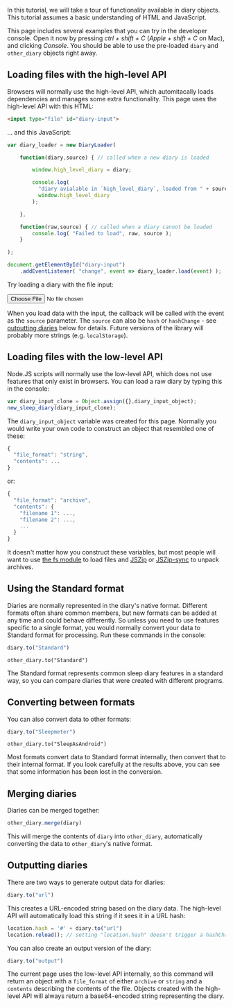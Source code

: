 In this tutorial, we will take a tour of functionality available in diary objects.  This tutorial assumes a basic understanding of HTML and JavaScript.

This page includes several examples that you can try in the developer console.  Open it now by pressing _ctrl + shift + C_ (_Apple + shift + C_ on Mac), and clicking _Console_.  You should be able to use the pre-loaded `diary` and `other_diary` objects right away.

## Loading files with the high-level API

Browsers will normally use the high-level API, which automitacally loads dependencies and manages some extra functionality.  This page uses the high-level API with this HTML:

```html
<input type="file" id="diary-input">
```

... and this JavaScript:

```javascript
var diary_loader = new DiaryLoader(

    function(diary,source) { // called when a new diary is loaded

        window.high_level_diary = diary;

        console.log(
          "diary avialable in `high_level_diary`, loaded from " + source + ":\n",
          window.high_level_diary
        );

    },

    function(raw,source) { // called when a diary cannot be loaded
        console.log( "Failed to load", raw, source );
    }

);

document.getElementById("diary-input")
    .addEventListener( "change", event => diary_loader.load(event) );
```

Try loading a diary with the file input:

<input type="file" id="diary-input">

<script src="../sleep-diary-formats.js"></script>
<script>
var diary_loader = new DiaryLoader(

    function(diary,source) { // called when a new diary is loaded

        window.high_level_diary = diary;

        console.log(
          "diary avialable in `high_level_diary`, loaded from " + source + ":\n",
          window.high_level_diary
        );

    },

    function(raw,source) { // called when a diary cannot be loaded
        console.log( "Failed to load", raw, source );
    }

);

document.getElementById("diary-input")
    .addEventListener( "change", event => diary_loader.load(event) );
</script>

When you load data with the input, the callback will be called with the event as the `source` parameter.  The `source` can also be `hash` or `hashChange` - see [outputting diaries](#outputting) below for details.  Future versions of the library will probably more strings (e.g. `localStorage`).

## Loading files with the low-level API

Node.JS scripts will normally use the low-level API, which does not use features that only exist in browsers.  You can load a raw diary by typing this in the console:

```javascript
var diary_input_clone = Object.assign({},diary_input_object);
new_sleep_diary(diary_input_clone);
```

The `diary_input_object` variable was created for this page.  Normally you would write your own code to construct an object that resembled one of these:

```javascript
{
  "file_format": "string",
  "contents": ...
}
```

or:

```javascript
{
  "file_format": "archive",
  "contents": {
    "filename 1": ...,
    "filename 2": ...,
    ...
  }
}
```

It doesn't matter how you construct these variables, but most people will want to use [the fs module](https://nodejs.org/api/fs.html) to load files and [JSZip](https://stuk.github.io/jszip/) or [JSZip-sync](https://www.npmjs.com/package/jszip-sync) to unpack archives.

## Using the Standard format

Diaries are normally represented in the diary's native format.  Different formats often share common members, but new formats can be added at any time and could behave differently.  So unless you need to use features specific to a single format, you would normally convert your data to Standard format for processing.  Run these commands in the console:

```javascript
diary.to("Standard")
```

```javascript{
other_diary.to("Standard")
```

The Standard format represents common sleep diary features in a standard way, so you can compare diaries that were created with different programs.

## Converting between formats

You can also convert data to other formats:

```javascript
diary.to("Sleepmeter")
```

```javascript{
other_diary.to("SleepAsAndroid")
```

Most formats convert data to Standard format internally, then convert that to their internal format.  If you look carefully at the results above, you can see that some information has been lost in the conversion.

## Merging diaries

Diaries can be merged together:

```javascript
other_diary.merge(diary)
```

This will merge the contents of `diary` into `other_diary`, automatically converting the data to `other_diary`'s native format.

## <a name="outputting"></a>Outputting diaries

There are two ways to generate output data for diaries:

```javascript
diary.to("url")
```

This creates a URL-encoded string based on the diary data.  The high-level API will automatically load this string if it sees it in a URL hash:

```javascript
location.hash = '#' + diary.to("url")
location.reload(); // setting "location.hash" doesn't trigger a hashChange
```

You can also create an output version of the diary:

```javascript
diary.to("output")
```

The current page uses the low-level API internally, so this command will return an object with a `file_format` of either `archive` or `string` and a `contents` describing the contents of the file.  Objects created with the high-level API will always return a base64-encoded string representing the diary.

<script>
var diary_input_object = {
  "file_format": "url",
  "contents": "sleep-diary=%7B%22file_format%22%3A%22SleepAsAndroid%22%2C%22contents%22%3A%7B%22records%22%3A%5B%7B%22Id%22%3A%221606852800000%22%2C%22Tz%22%3A%22Europe%2FLondon%22%2C%22From%22%3A%7B%22string%22%3A%22%5C%2201.%2012.%202020%2020%3A00%5C%22%22%2C%22year%22%3A2020%2C%22month%22%3A12%2C%22day%22%3A1%2C%22hour%22%3A20%2C%22minute%22%3A0%7D%2C%22To%22%3A%7B%22string%22%3A%22%5C%2202.%2012.%202020%207%3A00%5C%22%22%2C%22year%22%3A2020%2C%22month%22%3A12%2C%22day%22%3A2%2C%22hour%22%3A7%2C%22minute%22%3A0%7D%2C%22Sched%22%3A%7B%22string%22%3A%22%5C%2202.%2012.%202020%207%3A00%5C%22%22%2C%22year%22%3A2020%2C%22month%22%3A12%2C%22day%22%3A2%2C%22hour%22%3A7%2C%22minute%22%3A0%7D%2C%22Hours%22%3A11%2C%22Rating%22%3A0%2C%22Comment%22%3A%7B%22string%22%3A%22Manually%20added%22%2C%22tags%22%3A%5B%5D%2C%22notags%22%3A%22Manually%20added%22%7D%2C%22Framerate%22%3A%2210007%22%2C%22Snore%22%3Anull%2C%22Noise%22%3Anull%2C%22Cycles%22%3Anull%2C%22DeepSleep%22%3Anull%2C%22LenAdjust%22%3A0%2C%22Geo%22%3A%22%22%2C%22times%22%3A%5B%7B%22header_string%22%3A%22%5C%227%3A00%5C%22%22%2C%22hours%22%3A7%2C%22minutes%22%3A0%2C%22actigraphy%22%3Anull%2C%22noise%22%3Anull%2C%22B%22%3A0%7D%5D%2C%22events%22%3A%5B%5D%2C%22start%22%3A1606852800000%2C%22end%22%3A1606892400000%2C%22duration%22%3A39600000%2C%22alarm%22%3A1606892400000%7D%2C%7B%22Id%22%3A%221606738485202%22%2C%22Tz%22%3A%22Europe%2FLondon%22%2C%22From%22%3A%7B%22string%22%3A%22%5C%2230.%2011.%202020%2012%3A14%5C%22%22%2C%22year%22%3A2020%2C%22month%22%3A11%2C%22day%22%3A30%2C%22hour%22%3A12%2C%22minute%22%3A14%7D%2C%22To%22%3A%7B%22string%22%3A%22%5C%2230.%2011.%202020%2012%3A15%5C%22%22%2C%22year%22%3A2020%2C%22month%22%3A11%2C%22day%22%3A30%2C%22hour%22%3A12%2C%22minute%22%3A15%7D%2C%22Sched%22%3A%7B%22string%22%3A%22%5C%2210.%2012.%202020%208%3A51%5C%22%22%2C%22year%22%3A2020%2C%22month%22%3A12%2C%22day%22%3A10%2C%22hour%22%3A8%2C%22minute%22%3A51%7D%2C%22Hours%22%3A0.01%2C%22Rating%22%3A0%2C%22Comment%22%3A%7B%22string%22%3A%22%20%23fullmoon%22%2C%22tags%22%3A%5B%7B%22count%22%3A1%2C%22value%22%3A%22fullmoon%22%7D%5D%2C%22notags%22%3A%22%22%7D%2C%22Framerate%22%3A%2210007%22%2C%22Snore%22%3Anull%2C%22Noise%22%3Anull%2C%22Cycles%22%3Anull%2C%22DeepSleep%22%3Anull%2C%22LenAdjust%22%3A0%2C%22Geo%22%3A%22%22%2C%22times%22%3A%5B%7B%22header_string%22%3A%22%5C%2212%3A14%5C%22%22%2C%22hours%22%3A12%2C%22minutes%22%3A14%2C%22actigraphy%22%3Anull%2C%22noise%22%3Anull%2C%22B%22%3A0%7D%2C%7B%22header_string%22%3A%22%5C%2212%3A15%5C%22%22%2C%22hours%22%3A12%2C%22minutes%22%3A15%2C%22actigraphy%22%3Anull%2C%22noise%22%3Anull%2C%22B%22%3A-0.001%7D%2C%7B%22header_string%22%3A%22%5C%2212%3A15%5C%22%22%2C%22hours%22%3A12%2C%22minutes%22%3A15%2C%22actigraphy%22%3Anull%2C%22noise%22%3Anull%2C%22B%22%3A0.17369747%7D%2C%7B%22header_string%22%3A%22%5C%2212%3A15%5C%22%22%2C%22hours%22%3A12%2C%22minutes%22%3A15%2C%22actigraphy%22%3Anull%2C%22noise%22%3Anull%2C%22B%22%3A0.05007553%7D%5D%2C%22events%22%3A%5B%7B%22label%22%3A%22LUX%22%2C%22timestamp%22%3A1606738485642%2C%22value%22%3A9%7D%2C%7B%22label%22%3A%22DEVICE%22%2C%22timestamp%22%3A1606738523228%2C%22value%22%3A3304278180000000000%7D%2C%7B%22label%22%3A%22TRACKING_STOPPED_BY_USER%22%2C%22timestamp%22%3A1606738523229%2C%22value%22%3Anull%7D%5D%2C%22start%22%3A1606738485202%2C%22end%22%3A1606738521202%2C%22duration%22%3A36000%2C%22alarm%22%3A1607590260000%7D%2C%7B%22Id%22%3A%221606738356966%22%2C%22Tz%22%3A%22Europe%2FLondon%22%2C%22From%22%3A%7B%22string%22%3A%22%5C%2230.%2011.%202020%2012%3A12%5C%22%22%2C%22year%22%3A2020%2C%22month%22%3A11%2C%22day%22%3A30%2C%22hour%22%3A12%2C%22minute%22%3A12%7D%2C%22To%22%3A%7B%22string%22%3A%22%5C%2230.%2011.%202020%2012%3A13%5C%22%22%2C%22year%22%3A2020%2C%22month%22%3A11%2C%22day%22%3A30%2C%22hour%22%3A12%2C%22minute%22%3A13%7D%2C%22Sched%22%3A%7B%22string%22%3A%22%5C%2210.%2012.%202020%208%3A51%5C%22%22%2C%22year%22%3A2020%2C%22month%22%3A12%2C%22day%22%3A10%2C%22hour%22%3A8%2C%22minute%22%3A51%7D%2C%22Hours%22%3A0.01%2C%22Rating%22%3A0%2C%22Comment%22%3A%7B%22string%22%3A%22%20%23fullmoon%22%2C%22tags%22%3A%5B%7B%22count%22%3A1%2C%22value%22%3A%22fullmoon%22%7D%5D%2C%22notags%22%3A%22%22%7D%2C%22Framerate%22%3A%2210007%22%2C%22Snore%22%3Anull%2C%22Noise%22%3Anull%2C%22Cycles%22%3Anull%2C%22DeepSleep%22%3Anull%2C%22LenAdjust%22%3A0%2C%22Geo%22%3A%22%22%2C%22times%22%3A%5B%7B%22header_string%22%3A%22%5C%2212%3A12%5C%22%22%2C%22hours%22%3A12%2C%22minutes%22%3A12%2C%22actigraphy%22%3Anull%2C%22noise%22%3Anull%2C%22B%22%3A0%7D%2C%7B%22header_string%22%3A%22%5C%2212%3A12%5C%22%22%2C%22hours%22%3A12%2C%22minutes%22%3A12%2C%22actigraphy%22%3Anull%2C%22noise%22%3Anull%2C%22B%22%3A0.101555824%7D%2C%7B%22header_string%22%3A%22%5C%2212%3A13%5C%22%22%2C%22hours%22%3A12%2C%22minutes%22%3A13%2C%22actigraphy%22%3Anull%2C%22noise%22%3Anull%2C%22B%22%3A0%7D%2C%7B%22header_string%22%3A%22%5C%2212%3A13%5C%22%22%2C%22hours%22%3A12%2C%22minutes%22%3A13%2C%22actigraphy%22%3Anull%2C%22noise%22%3Anull%2C%22B%22%3A0.21582031%7D%5D%2C%22events%22%3A%5B%7B%22label%22%3A%22LUX%22%2C%22timestamp%22%3A1606738357411%2C%22value%22%3A5%7D%2C%7B%22label%22%3A%22DEVICE%22%2C%22timestamp%22%3A1606738388118%2C%22value%22%3A3304278180000000000%7D%2C%7B%22label%22%3A%22TRACKING_STOPPED_BY_USER%22%2C%22timestamp%22%3A1606738388119%2C%22value%22%3Anull%7D%5D%2C%22start%22%3A1606738356966%2C%22end%22%3A1606738392966%2C%22duration%22%3A36000%2C%22alarm%22%3A1607590260000%7D%2C%7B%22Id%22%3A%221606551473643%22%2C%22Tz%22%3A%22Europe%2FLondon%22%2C%22From%22%3A%7B%22string%22%3A%22%5C%2228.%2011.%202020%208%3A17%5C%22%22%2C%22year%22%3A2020%2C%22month%22%3A11%2C%22day%22%3A28%2C%22hour%22%3A8%2C%22minute%22%3A17%7D%2C%22To%22%3A%7B%22string%22%3A%22%5C%2228.%2011.%202020%208%3A18%5C%22%22%2C%22year%22%3A2020%2C%22month%22%3A11%2C%22day%22%3A28%2C%22hour%22%3A8%2C%22minute%22%3A18%7D%2C%22Sched%22%3A%7B%22string%22%3A%22%5C%2210.%2012.%202020%208%3A51%5C%22%22%2C%22year%22%3A2020%2C%22month%22%3A12%2C%22day%22%3A10%2C%22hour%22%3A8%2C%22minute%22%3A51%7D%2C%22Hours%22%3A0.01%2C%22Rating%22%3A0%2C%22Comment%22%3A%7B%22string%22%3A%22%5Cn%22%2C%22tags%22%3A%5B%5D%2C%22notags%22%3A%22%5Cn%22%7D%2C%22Framerate%22%3A%2210007%22%2C%22Snore%22%3Anull%2C%22Noise%22%3Anull%2C%22Cycles%22%3Anull%2C%22DeepSleep%22%3Anull%2C%22LenAdjust%22%3A0%2C%22Geo%22%3A%22%22%2C%22times%22%3A%5B%7B%22header_string%22%3A%22%5C%228%3A18%5C%22%22%2C%22hours%22%3A8%2C%22minutes%22%3A18%2C%22actigraphy%22%3Anull%2C%22noise%22%3Anull%2C%22B%22%3A0%7D%2C%7B%22header_string%22%3A%22%5C%228%3A18%5C%22%22%2C%22hours%22%3A8%2C%22minutes%22%3A18%2C%22actigraphy%22%3Anull%2C%22noise%22%3Anull%2C%22B%22%3A1.1119881%7D%5D%2C%22events%22%3A%5B%7B%22label%22%3A%22LUX%22%2C%22timestamp%22%3A1606551474071%2C%22value%22%3A9%7D%2C%7B%22label%22%3A%22DEVICE%22%2C%22timestamp%22%3A1606551492823%2C%22value%22%3A3304278180000000000%7D%2C%7B%22label%22%3A%22TRACKING_STOPPED_BY_USER%22%2C%22timestamp%22%3A1606551492824%2C%22value%22%3Anull%7D%5D%2C%22start%22%3A1606551473643%2C%22end%22%3A1606551509643%2C%22duration%22%3A36000%2C%22alarm%22%3A1607590260000%7D%2C%7B%22Id%22%3A%221606551161794%22%2C%22Tz%22%3A%22Europe%2FLondon%22%2C%22From%22%3A%7B%22string%22%3A%22%5C%2228.%2011.%202020%208%3A12%5C%22%22%2C%22year%22%3A2020%2C%22month%22%3A11%2C%22day%22%3A28%2C%22hour%22%3A8%2C%22minute%22%3A12%7D%2C%22To%22%3A%7B%22string%22%3A%22%5C%2228.%2011.%202020%208%3A13%5C%22%22%2C%22year%22%3A2020%2C%22month%22%3A11%2C%22day%22%3A28%2C%22hour%22%3A8%2C%22minute%22%3A13%7D%2C%22Sched%22%3A%7B%22string%22%3A%22%5C%2210.%2012.%202020%208%3A51%5C%22%22%2C%22year%22%3A2020%2C%22month%22%3A12%2C%22day%22%3A10%2C%22hour%22%3A8%2C%22minute%22%3A51%7D%2C%22Hours%22%3A0.01%2C%22Rating%22%3A0%2C%22Comment%22%3A%7B%22string%22%3A%22%5C%5Cn%22%2C%22tags%22%3A%5B%5D%2C%22notags%22%3A%22%5C%5Cn%22%7D%2C%22Framerate%22%3A%2210007%22%2C%22Snore%22%3Anull%2C%22Noise%22%3Anull%2C%22Cycles%22%3Anull%2C%22DeepSleep%22%3Anull%2C%22LenAdjust%22%3A0%2C%22Geo%22%3A%22%22%2C%22times%22%3A%5B%7B%22header_string%22%3A%22%5C%228%3A12%5C%22%22%2C%22hours%22%3A8%2C%22minutes%22%3A12%2C%22actigraphy%22%3Anull%2C%22noise%22%3Anull%2C%22B%22%3A0%7D%2C%7B%22header_string%22%3A%22%5C%228%3A12%5C%22%22%2C%22hours%22%3A8%2C%22minutes%22%3A12%2C%22actigraphy%22%3Anull%2C%22noise%22%3Anull%2C%22B%22%3A0.02960968%7D%2C%7B%22header_string%22%3A%22%5C%228%3A13%5C%22%22%2C%22hours%22%3A8%2C%22minutes%22%3A13%2C%22actigraphy%22%3Anull%2C%22noise%22%3Anull%2C%22B%22%3A0.029663086%7D%5D%2C%22events%22%3A%5B%7B%22label%22%3A%22LUX%22%2C%22timestamp%22%3A1606551162280%2C%22value%22%3A7%7D%2C%7B%22label%22%3A%22DEVICE%22%2C%22timestamp%22%3A1606551186157%2C%22value%22%3A3304278180000000000%7D%2C%7B%22label%22%3A%22TRACKING_STOPPED_BY_USER%22%2C%22timestamp%22%3A1606551186158%2C%22value%22%3Anull%7D%5D%2C%22start%22%3A1606551161794%2C%22end%22%3A1606551197794%2C%22duration%22%3A36000%2C%22alarm%22%3A1607590260000%7D%2C%7B%22Id%22%3A%221606551046947%22%2C%22Tz%22%3A%22Europe%2FLondon%22%2C%22From%22%3A%7B%22string%22%3A%22%5C%2228.%2011.%202020%208%3A10%5C%22%22%2C%22year%22%3A2020%2C%22month%22%3A11%2C%22day%22%3A28%2C%22hour%22%3A8%2C%22minute%22%3A10%7D%2C%22To%22%3A%7B%22string%22%3A%22%5C%2228.%2011.%202020%208%3A11%5C%22%22%2C%22year%22%3A2020%2C%22month%22%3A11%2C%22day%22%3A28%2C%22hour%22%3A8%2C%22minute%22%3A11%7D%2C%22Sched%22%3A%7B%22string%22%3A%22%5C%2210.%2012.%202020%208%3A51%5C%22%22%2C%22year%22%3A2020%2C%22month%22%3A12%2C%22day%22%3A10%2C%22hour%22%3A8%2C%22minute%22%3A51%7D%2C%22Hours%22%3A0.01%2C%22Rating%22%3A3%2C%22Comment%22%3A%7B%22string%22%3A%22%20%23lullaby%22%2C%22tags%22%3A%5B%7B%22count%22%3A1%2C%22value%22%3A%22lullaby%22%7D%5D%2C%22notags%22%3A%22%22%7D%2C%22Framerate%22%3A%2210007%22%2C%22Snore%22%3Anull%2C%22Noise%22%3Anull%2C%22Cycles%22%3Anull%2C%22DeepSleep%22%3Anull%2C%22LenAdjust%22%3A0%2C%22Geo%22%3A%22%22%2C%22times%22%3A%5B%7B%22header_string%22%3A%22%5C%228%3A10%5C%22%22%2C%22hours%22%3A8%2C%22minutes%22%3A10%2C%22actigraphy%22%3Anull%2C%22noise%22%3Anull%2C%22B%22%3A0%7D%2C%7B%22header_string%22%3A%22%5C%228%3A11%5C%22%22%2C%22hours%22%3A8%2C%22minutes%22%3A11%2C%22actigraphy%22%3Anull%2C%22noise%22%3Anull%2C%22B%22%3A0.09353542%7D%2C%7B%22header_string%22%3A%22%5C%228%3A11%5C%22%22%2C%22hours%22%3A8%2C%22minutes%22%3A11%2C%22actigraphy%22%3Anull%2C%22noise%22%3Anull%2C%22B%22%3A0.06975651%7D%2C%7B%22header_string%22%3A%22%5C%228%3A11%5C%22%22%2C%22hours%22%3A8%2C%22minutes%22%3A11%2C%22actigraphy%22%3Anull%2C%22noise%22%3Anull%2C%22B%22%3A0.019688606%7D%2C%7B%22header_string%22%3A%22%5C%228%3A11%5C%22%22%2C%22hours%22%3A8%2C%22minutes%22%3A11%2C%22actigraphy%22%3Anull%2C%22noise%22%3Anull%2C%22B%22%3A0.09365463%7D%5D%2C%22events%22%3A%5B%7B%22label%22%3A%22LUX%22%2C%22timestamp%22%3A1606551047543%2C%22value%22%3A8%7D%2C%7B%22label%22%3A%22DEVICE%22%2C%22timestamp%22%3A1606551087920%2C%22value%22%3A3304278180000000000%7D%2C%7B%22label%22%3A%22TRACKING_STOPPED_BY_USER%22%2C%22timestamp%22%3A1606551087921%2C%22value%22%3Anull%7D%5D%2C%22start%22%3A1606551046947%2C%22end%22%3A1606551082947%2C%22duration%22%3A36000%2C%22alarm%22%3A1607590260000%7D%2C%7B%22Id%22%3A%221606467277729%22%2C%22Tz%22%3A%22Europe%2FLondon%22%2C%22From%22%3A%7B%22string%22%3A%22%5C%2227.%2011.%202020%208%3A54%5C%22%22%2C%22year%22%3A2020%2C%22month%22%3A11%2C%22day%22%3A27%2C%22hour%22%3A8%2C%22minute%22%3A54%7D%2C%22To%22%3A%7B%22string%22%3A%22%5C%2227.%2011.%202020%2015%3A25%5C%22%22%2C%22year%22%3A2020%2C%22month%22%3A11%2C%22day%22%3A27%2C%22hour%22%3A15%2C%22minute%22%3A25%7D%2C%22Sched%22%3A%7B%22string%22%3A%22%5C%2227.%2011.%202020%2015%3A25%5C%22%22%2C%22year%22%3A2020%2C%22month%22%3A11%2C%22day%22%3A27%2C%22hour%22%3A15%2C%22minute%22%3A25%7D%2C%22Hours%22%3A6.51%2C%22Rating%22%3A0%2C%22Comment%22%3A%7B%22string%22%3A%22%5Cn%22%2C%22tags%22%3A%5B%5D%2C%22notags%22%3A%22%5Cn%22%7D%2C%22Framerate%22%3A%2210007%22%2C%22Snore%22%3Anull%2C%22Noise%22%3Anull%2C%22Cycles%22%3Anull%2C%22DeepSleep%22%3Anull%2C%22LenAdjust%22%3A0%2C%22Geo%22%3A%22%22%2C%22times%22%3A%5B%7B%22header_string%22%3A%22%5C%2215%3A25%5C%22%22%2C%22hours%22%3A15%2C%22minutes%22%3A25%2C%22actigraphy%22%3Anull%2C%22noise%22%3Anull%2C%22B%22%3A0%7D%5D%2C%22events%22%3A%5B%5D%2C%22start%22%3A1606467277729%2C%22end%22%3A1606490713729%2C%22duration%22%3A23435999.999999996%2C%22alarm%22%3A1606490700000%7D%2C%7B%22Id%22%3A%221606467250452%22%2C%22Tz%22%3A%22Europe%2FLondon%22%2C%22From%22%3A%7B%22string%22%3A%22%5C%2227.%2011.%202020%208%3A54%5C%22%22%2C%22year%22%3A2020%2C%22month%22%3A11%2C%22day%22%3A27%2C%22hour%22%3A8%2C%22minute%22%3A54%7D%2C%22To%22%3A%7B%22string%22%3A%22%5C%2227.%2011.%202020%208%3A54%5C%22%22%2C%22year%22%3A2020%2C%22month%22%3A11%2C%22day%22%3A27%2C%22hour%22%3A8%2C%22minute%22%3A54%7D%2C%22Sched%22%3A%7B%22string%22%3A%22%5C%2209.%2012.%202020%208%3A16%5C%22%22%2C%22year%22%3A2020%2C%22month%22%3A12%2C%22day%22%3A9%2C%22hour%22%3A8%2C%22minute%22%3A16%7D%2C%22Hours%22%3A0.01%2C%22Rating%22%3A0%2C%22Comment%22%3A%7B%22string%22%3A%22%5C%5Cn%5Cn%22%2C%22tags%22%3A%5B%5D%2C%22notags%22%3A%22%5C%5Cn%5Cn%22%7D%2C%22Framerate%22%3A%2210007%22%2C%22Snore%22%3Anull%2C%22Noise%22%3Anull%2C%22Cycles%22%3Anull%2C%22DeepSleep%22%3Anull%2C%22LenAdjust%22%3A0%2C%22Geo%22%3A%22%22%2C%22times%22%3A%5B%7B%22header_string%22%3A%22%5C%228%3A54%5C%22%22%2C%22hours%22%3A8%2C%22minutes%22%3A54%2C%22actigraphy%22%3Anull%2C%22noise%22%3Anull%2C%22B%22%3A0%7D%2C%7B%22header_string%22%3A%22%5C%228%3A54%5C%22%22%2C%22hours%22%3A8%2C%22minutes%22%3A54%2C%22actigraphy%22%3Anull%2C%22noise%22%3Anull%2C%22B%22%3A0.19704723%7D%2C%7B%22header_string%22%3A%22%5C%228%3A54%5C%22%22%2C%22hours%22%3A8%2C%22minutes%22%3A54%2C%22actigraphy%22%3Anull%2C%22noise%22%3Anull%2C%22B%22%3A0%7D%5D%2C%22events%22%3A%5B%7B%22label%22%3A%22LUX%22%2C%22timestamp%22%3A1606467250895%2C%22value%22%3A11%7D%2C%7B%22label%22%3A%22DEVICE%22%2C%22timestamp%22%3A1606467277728%2C%22value%22%3A3304278180000000000%7D%2C%7B%22label%22%3A%22TRACKING_STOPPED_BY_USER%22%2C%22timestamp%22%3A1606467277729%2C%22value%22%3Anull%7D%5D%2C%22start%22%3A1606467250452%2C%22end%22%3A1606467286452%2C%22duration%22%3A36000%2C%22alarm%22%3A1607501820000%7D%2C%7B%22Id%22%3A%221606467004383%22%2C%22Tz%22%3A%22Europe%2FLondon%22%2C%22From%22%3A%7B%22string%22%3A%22%5C%2227.%2011.%202020%208%3A50%5C%22%22%2C%22year%22%3A2020%2C%22month%22%3A11%2C%22day%22%3A27%2C%22hour%22%3A8%2C%22minute%22%3A50%7D%2C%22To%22%3A%7B%22string%22%3A%22%5C%2227.%2011.%202020%208%3A50%5C%22%22%2C%22year%22%3A2020%2C%22month%22%3A11%2C%22day%22%3A27%2C%22hour%22%3A8%2C%22minute%22%3A50%7D%2C%22Sched%22%3A%7B%22string%22%3A%22%5C%2209.%2012.%202020%208%3A16%5C%22%22%2C%22year%22%3A2020%2C%22month%22%3A12%2C%22day%22%3A9%2C%22hour%22%3A8%2C%22minute%22%3A16%7D%2C%22Hours%22%3A0.01%2C%22Rating%22%3A0%2C%22Comment%22%3A%7B%22string%22%3A%22%22%2C%22tags%22%3A%5B%5D%2C%22notags%22%3A%22%22%7D%2C%22Framerate%22%3A%2210007%22%2C%22Snore%22%3Anull%2C%22Noise%22%3Anull%2C%22Cycles%22%3Anull%2C%22DeepSleep%22%3Anull%2C%22LenAdjust%22%3A0%2C%22Geo%22%3A%22%22%2C%22times%22%3A%5B%7B%22header_string%22%3A%22%5C%228%3A50%5C%22%22%2C%22hours%22%3A8%2C%22minutes%22%3A50%2C%22actigraphy%22%3Anull%2C%22noise%22%3Anull%2C%22B%22%3A0%7D%2C%7B%22header_string%22%3A%22%5C%228%3A50%5C%22%22%2C%22hours%22%3A8%2C%22minutes%22%3A50%2C%22actigraphy%22%3Anull%2C%22noise%22%3Anull%2C%22B%22%3A0.6118145%7D%2C%7B%22header_string%22%3A%22%5C%228%3A50%5C%22%22%2C%22hours%22%3A8%2C%22minutes%22%3A50%2C%22actigraphy%22%3Anull%2C%22noise%22%3Anull%2C%22B%22%3A0.32342625%7D%2C%7B%22header_string%22%3A%22%5C%228%3A50%5C%22%22%2C%22hours%22%3A8%2C%22minutes%22%3A50%2C%22actigraphy%22%3Anull%2C%22noise%22%3Anull%2C%22B%22%3A0.058836937%7D%2C%7B%22header_string%22%3A%22%5C%228%3A50%5C%22%22%2C%22hours%22%3A8%2C%22minutes%22%3A50%2C%22actigraphy%22%3Anull%2C%22noise%22%3Anull%2C%22B%22%3A0.21164131%7D%5D%2C%22events%22%3A%5B%7B%22label%22%3A%22LUX%22%2C%22timestamp%22%3A1606467034824%2C%22value%22%3A12%7D%2C%7B%22label%22%3A%22DEVICE%22%2C%22timestamp%22%3A1606467046523%2C%22value%22%3A3304278180000000000%7D%2C%7B%22label%22%3A%22TRACKING_STOPPED_BY_USER%22%2C%22timestamp%22%3A1606467046524%2C%22value%22%3Anull%7D%5D%2C%22start%22%3A1606467004383%2C%22end%22%3A1606467040383%2C%22duration%22%3A36000%2C%22alarm%22%3A1607501820000%7D%2C%7B%22Id%22%3A%221606462701362%22%2C%22Tz%22%3A%22Europe%2FLondon%22%2C%22From%22%3A%7B%22string%22%3A%22%5C%2227.%2011.%202020%207%3A38%5C%22%22%2C%22year%22%3A2020%2C%22month%22%3A11%2C%22day%22%3A27%2C%22hour%22%3A7%2C%22minute%22%3A38%7D%2C%22To%22%3A%7B%22string%22%3A%22%5C%2227.%2011.%202020%207%3A40%5C%22%22%2C%22year%22%3A2020%2C%22month%22%3A11%2C%22day%22%3A27%2C%22hour%22%3A7%2C%22minute%22%3A40%7D%2C%22Sched%22%3A%7B%22string%22%3A%22%5C%2209.%2012.%202020%208%3A16%5C%22%22%2C%22year%22%3A2020%2C%22month%22%3A12%2C%22day%22%3A9%2C%22hour%22%3A8%2C%22minute%22%3A16%7D%2C%22Hours%22%3A0.03%2C%22Rating%22%3A0%2C%22Comment%22%3A%7B%22string%22%3A%22%E2%82%AC%C2%A5%24%CF%80%5C%5C%2C%5C%22%5Cn%20%23alcohol_3x%20%23food%20%23sport%20%23stress%20%23love_2x%20%23med_2x%20%23dream%20%23talk%20%23snore%20%23laugh%20%23sick%20%23work%20%23cpap%20%23baby_2x%20%23rain%20%23storm%20%23cold%20%23cloudy%20%23hot%20%23gooddream%20%23baddream%20%23lullaby%20%23menses_3x%20%22%2C%22tags%22%3A%5B%7B%22count%22%3A3%2C%22value%22%3A%22alcohol%22%7D%2C%7B%22count%22%3A1%2C%22value%22%3A%22food%22%7D%2C%7B%22count%22%3A1%2C%22value%22%3A%22sport%22%7D%2C%7B%22count%22%3A1%2C%22value%22%3A%22stress%22%7D%2C%7B%22count%22%3A2%2C%22value%22%3A%22love%22%7D%2C%7B%22count%22%3A2%2C%22value%22%3A%22med%22%7D%2C%7B%22count%22%3A1%2C%22value%22%3A%22dream%22%7D%2C%7B%22count%22%3A1%2C%22value%22%3A%22talk%22%7D%2C%7B%22count%22%3A1%2C%22value%22%3A%22snore%22%7D%2C%7B%22count%22%3A1%2C%22value%22%3A%22laugh%22%7D%2C%7B%22count%22%3A1%2C%22value%22%3A%22sick%22%7D%2C%7B%22count%22%3A1%2C%22value%22%3A%22work%22%7D%2C%7B%22count%22%3A1%2C%22value%22%3A%22cpap%22%7D%2C%7B%22count%22%3A2%2C%22value%22%3A%22baby%22%7D%2C%7B%22count%22%3A1%2C%22value%22%3A%22rain%22%7D%2C%7B%22count%22%3A1%2C%22value%22%3A%22storm%22%7D%2C%7B%22count%22%3A1%2C%22value%22%3A%22cold%22%7D%2C%7B%22count%22%3A1%2C%22value%22%3A%22cloudy%22%7D%2C%7B%22count%22%3A1%2C%22value%22%3A%22gooddream%22%7D%2C%7B%22count%22%3A1%2C%22value%22%3A%22baddream%22%7D%2C%7B%22count%22%3A1%2C%22value%22%3A%22lullaby%22%7D%2C%7B%22count%22%3A3%2C%22value%22%3A%22menses%22%7D%5D%2C%22notags%22%3A%22%E2%82%AC%C2%A5%24%CF%80%5C%5C%2C%5C%22%5Cn%20%22%7D%2C%22Framerate%22%3A%2210007%22%2C%22Snore%22%3Anull%2C%22Noise%22%3Anull%2C%22Cycles%22%3A0%2C%22DeepSleep%22%3Anull%2C%22LenAdjust%22%3A0%2C%22Geo%22%3A%22%22%2C%22times%22%3A%5B%7B%22header_string%22%3A%22%5C%227%3A38%5C%22%22%2C%22hours%22%3A7%2C%22minutes%22%3A38%2C%22actigraphy%22%3Anull%2C%22noise%22%3Anull%2C%22B%22%3A1%7D%2C%7B%22header_string%22%3A%22%5C%227%3A39%5C%22%22%2C%22hours%22%3A7%2C%22minutes%22%3A39%2C%22actigraphy%22%3Anull%2C%22noise%22%3Anull%2C%22B%22%3A10%7D%2C%7B%22header_string%22%3A%22%5C%227%3A39%5C%22%22%2C%22hours%22%3A7%2C%22minutes%22%3A39%2C%22actigraphy%22%3Anull%2C%22noise%22%3Anull%2C%22B%22%3A6.7952356%7D%2C%7B%22header_string%22%3A%22%5C%227%3A39%5C%22%22%2C%22hours%22%3A7%2C%22minutes%22%3A39%2C%22actigraphy%22%3Anull%2C%22noise%22%3Anull%2C%22B%22%3A4.275539%7D%2C%7B%22header_string%22%3A%22%5C%227%3A40%5C%22%22%2C%22hours%22%3A7%2C%22minutes%22%3A40%2C%22actigraphy%22%3Anull%2C%22noise%22%3Anull%2C%22B%22%3A4.275539%7D%5D%2C%22events%22%3A%5B%7B%22label%22%3A%22DHA%22%2C%22timestamp%22%3A1606462701362%2C%22value%22%3A1.6959779e%2B29%7D%2C%7B%22label%22%3A%22LUX%22%2C%22timestamp%22%3A1606462731883%2C%22value%22%3A9%7D%2C%7B%22label%22%3A%22DEVICE%22%2C%22timestamp%22%3A1606462823190%2C%22value%22%3A3304278180000000000%7D%2C%7B%22label%22%3A%22TRACKING_STOPPED_BY_USER%22%2C%22timestamp%22%3A1606462823191%2C%22value%22%3Anull%7D%5D%2C%22start%22%3A1606462701362%2C%22end%22%3A1606462809362%2C%22duration%22%3A107999.99999999999%2C%22alarm%22%3A1607501760000%7D%2C%7B%22Id%22%3A%221606420800000%22%2C%22Tz%22%3A%22Europe%2FLondon%22%2C%22From%22%3A%7B%22string%22%3A%22%5C%2226.%2011.%202020%2020%3A00%5C%22%22%2C%22year%22%3A2020%2C%22month%22%3A11%2C%22day%22%3A26%2C%22hour%22%3A20%2C%22minute%22%3A0%7D%2C%22To%22%3A%7B%22string%22%3A%22%5C%2227.%2011.%202020%207%3A00%5C%22%22%2C%22year%22%3A2020%2C%22month%22%3A11%2C%22day%22%3A27%2C%22hour%22%3A7%2C%22minute%22%3A0%7D%2C%22Sched%22%3A%7B%22string%22%3A%22%5C%2227.%2011.%202020%207%3A00%5C%22%22%2C%22year%22%3A2020%2C%22month%22%3A11%2C%22day%22%3A27%2C%22hour%22%3A7%2C%22minute%22%3A0%7D%2C%22Hours%22%3A11%2C%22Rating%22%3A3%2C%22Comment%22%3A%7B%22string%22%3A%22Manually%20added%20%23stress%20%23alcohol%20%22%2C%22tags%22%3A%5B%7B%22count%22%3A1%2C%22value%22%3A%22stress%22%7D%2C%7B%22count%22%3A1%2C%22value%22%3A%22alcohol%22%7D%5D%2C%22notags%22%3A%22Manually%20added%20%22%7D%2C%22Framerate%22%3A%2210007%22%2C%22Snore%22%3Anull%2C%22Noise%22%3Anull%2C%22Cycles%22%3Anull%2C%22DeepSleep%22%3Anull%2C%22LenAdjust%22%3A0%2C%22Geo%22%3A%22%22%2C%22times%22%3A%5B%7B%22header_string%22%3A%22%5C%227%3A00%5C%22%22%2C%22hours%22%3A7%2C%22minutes%22%3A0%2C%22actigraphy%22%3Anull%2C%22noise%22%3Anull%2C%22B%22%3A0%7D%5D%2C%22events%22%3A%5B%5D%2C%22start%22%3A1606420800000%2C%22end%22%3A1606460400000%2C%22duration%22%3A39600000%2C%22alarm%22%3A1606460400000%7D%2C%7B%22Id%22%3A%221605211200000%22%2C%22Tz%22%3A%22Europe%2FLondon%22%2C%22From%22%3A%7B%22string%22%3A%22%5C%2212.%2011.%202020%2020%3A00%5C%22%22%2C%22year%22%3A2020%2C%22month%22%3A11%2C%22day%22%3A12%2C%22hour%22%3A20%2C%22minute%22%3A0%7D%2C%22To%22%3A%7B%22string%22%3A%22%5C%2213.%2011.%202020%207%3A00%5C%22%22%2C%22year%22%3A2020%2C%22month%22%3A11%2C%22day%22%3A13%2C%22hour%22%3A7%2C%22minute%22%3A0%7D%2C%22Sched%22%3A%7B%22string%22%3A%22%5C%2213.%2011.%202020%207%3A00%5C%22%22%2C%22year%22%3A2020%2C%22month%22%3A11%2C%22day%22%3A13%2C%22hour%22%3A7%2C%22minute%22%3A0%7D%2C%22Hours%22%3A11%2C%22Rating%22%3A0%2C%22Comment%22%3A%7B%22string%22%3A%22Manually%20added%22%2C%22tags%22%3A%5B%5D%2C%22notags%22%3A%22Manually%20added%22%7D%2C%22Framerate%22%3A%2210007%22%2C%22Snore%22%3Anull%2C%22Noise%22%3Anull%2C%22Cycles%22%3Anull%2C%22DeepSleep%22%3Anull%2C%22LenAdjust%22%3A0%2C%22Geo%22%3A%22%22%2C%22times%22%3A%5B%7B%22header_string%22%3A%22%5C%227%3A00%5C%22%22%2C%22hours%22%3A7%2C%22minutes%22%3A0%2C%22actigraphy%22%3Anull%2C%22noise%22%3Anull%2C%22B%22%3A0%7D%5D%2C%22events%22%3A%5B%5D%2C%22start%22%3A1605211200000%2C%22end%22%3A1605250800000%2C%22duration%22%3A39600000%2C%22alarm%22%3A1605250800000%7D%5D%2C%22prefs%22%3A%7B%22country_update_time%22%3A1606473361316%2C%22lucid_volume%22%3A50%2C%22awake_light_sensitivity%22%3A2%2C%22smartlight_max_intensity%22%3A100%2C%22lullaby_volume%22%3A100%2C%22key_card_pinned_LATEST_GRAPH%22%3Atrue%2C%22backup%22%3Atrue%2C%22oximeter%22%3Afalse%2C%22screenlight%22%3Atrue%2C%22flip_to_pause%22%3Afalse%2C%22key_card_removed_ADD_ON%22%3Atrue%2C%22hr_wear%22%3Afalse%2C%22key_card_removed_UNDO%22%3Atrue%2C%22smartlight_mask_enabled%22%3Afalse%2C%22alarm_fullscreen%22%3Afalse%2C%22backup_local%22%3Atrue%2C%22analytics_opt_out%22%3Atrue%2C%22time_to_bed_smart%22%3Afalse%2C%22airplane_mode%22%3A%220%22%2C%22lucid_sensitivity%22%3A%222%22%2C%22gradual_vibration_smartwatch_new%22%3A%2260000%22%2C%22suppress_alarm_mode_when_captcha_active%22%3A%221%22%2C%22showcase_settings_shown2%22%3A%22sc_dashboard%40%40%40sc_dashboard_track%40%40%40sc_tracking_2%40%40%40sc_graph_detail_edit%40%40%40settings_category_captcha%40%40%40settings_category_noise%22%2C%22settings_temperature%22%3A%22-1%22%2C%22anti_snoring_response%22%3A%220%22%2C%22binaural%22%3A%220%22%2C%22snooze_max_time_limit%22%3A%220%22%2C%22settings_alarm_sorting%22%3A%220%22%7D%2C%22alarms%22%3A%5B%7B%22alert%22%3A%22content%3A%2F%2Fsettings%2Fsystem%2Falarm_alert%22%2C%22captcha%22%3A0%2C%22daysOfWeek%22%3A%7B%22mDays%22%3A31%2C%22mWeekRepeat%22%3A0%7D%2C%22enabled%22%3Afalse%2C%22extendedConfig%22%3A%7B%22gradualVolumeIncrease%22%3A-2%2C%22isSelfDisposable%22%3Afalse%2C%22lastEnableTimestamp%22%3A0%2C%22selectedPlaylists%22%3A%5B%5D%2C%22snoozeAfterAlarm%22%3A-2%2C%22snoozeDuration%22%3A-2%2C%22snoozeLimit%22%3A-2%2C%22snoozeTotalTimeLimit%22%3A-2%2C%22soundDelay%22%3A-2%2C%22terminatesTracking%22%3Atrue%2C%22timeToBed%22%3A-2%2C%22vibrationStart%22%3A-2%2C%22vibrationStartSmartWatch%22%3A-2%2C%22weekRepeat%22%3A0%7D%2C%22hour%22%3A8%2C%22id%22%3A1%2C%22label%22%3A%22%22%2C%22legacyVibrate%22%3Atrue%2C%22minutes%22%3A30%2C%22nonDeepsleepWakeupWindow%22%3A30%2C%22silent%22%3Afalse%2C%22suspendTime%22%3A-1%2C%22time%22%3A1606811400000%7D%2C%7B%22alert%22%3A%22content%3A%2F%2Fsettings%2Fsystem%2Falarm_alert%22%2C%22captcha%22%3A0%2C%22daysOfWeek%22%3A%7B%22mDays%22%3A96%2C%22mWeekRepeat%22%3A0%7D%2C%22enabled%22%3Afalse%2C%22extendedConfig%22%3A%7B%22isSelfDisposable%22%3Afalse%2C%22lastEnableTimestamp%22%3A0%2C%22realNextTime%22%3A0%2C%22selectedPlaylists%22%3A%5B%5D%2C%22snoozeAfterAlarm%22%3A-2%2C%22snoozeDuration%22%3A-2%2C%22snoozeLimit%22%3A-2%2C%22snoozeTotalTimeLimit%22%3A-2%2C%22timeToBed%22%3A-2%2C%22weekRepeat%22%3A0%7D%2C%22hour%22%3A9%2C%22id%22%3A2%2C%22label%22%3A%22%22%2C%22legacyVibrate%22%3Atrue%2C%22minutes%22%3A0%2C%22nonDeepsleepWakeupWindow%22%3A30%2C%22silent%22%3Afalse%2C%22suspendTime%22%3A0%2C%22time%22%3A0%7D%5D%7D%7D"
};
var other_diary_input_object = {
  "file_format": "url",
  "contents": "sleep-diary=%7B%22file_format%22%3A%22Sleepmeter%22%2C%22contents%22%3A%7B%22custom_aids%22%3A%5B%7B%22custom_aid_id%22%3A%22CUSTOM_0002%22%2C%22class%22%3A%22EXERTION%22%2C%22name%22%3A%22a%22%7D%2C%7B%22custom_aid_id%22%3A%22CUSTOM_0003%22%2C%22class%22%3A%22EXERTION%22%2C%22name%22%3A%22b%22%7D%2C%7B%22custom_aid_id%22%3A%22CUSTOM_0004%22%2C%22class%22%3A%22READING%22%2C%22name%22%3A%22c%22%7D%2C%7B%22custom_aid_id%22%3A%22CUSTOM_0005%22%2C%22class%22%3A%22RELAXATION%22%2C%22name%22%3A%22d%22%7D%2C%7B%22custom_aid_id%22%3A%22CUSTOM_0012%22%2C%22class%22%3A%22HERBAL%22%2C%22name%22%3A%22duplicate%22%7D%2C%7B%22custom_aid_id%22%3A%22CUSTOM_0013%22%2C%22class%22%3A%22EXERTION%22%2C%22name%22%3A%22duplicate%22%7D%2C%7B%22custom_aid_id%22%3A%22CUSTOM_0006%22%2C%22class%22%3A%22SENSORY_DEPRIVATION%22%2C%22name%22%3A%22e%22%7D%2C%7B%22custom_aid_id%22%3A%22CUSTOM_0008%22%2C%22class%22%3A%22SOUND%22%2C%22name%22%3A%22f%22%7D%2C%7B%22custom_aid_id%22%3A%22CUSTOM_0009%22%2C%22class%22%3A%22DRUG%22%2C%22name%22%3A%22g%22%7D%2C%7B%22custom_aid_id%22%3A%22CUSTOM_0010%22%2C%22class%22%3A%22BEVERAGE%22%2C%22name%22%3A%22h%22%7D%2C%7B%22custom_aid_id%22%3A%22CUSTOM_0011%22%2C%22class%22%3A%22AIRWAY%22%2C%22name%22%3A%22i%22%7D%2C%7B%22custom_aid_id%22%3A%22CUSTOM_0001%22%2C%22class%22%3A%22HERBAL%22%2C%22name%22%3A%22test%20aid%20%5C%22'%2C%5C%5C%22%7D%2C%7B%22custom_aid_id%22%3A%22CUSTOM_0007%22%2C%22class%22%3A%22SENSORY_DEPRIVATION%22%2C%22name%22%3A%22u%22%7D%5D%2C%22custom_hindrances%22%3A%5B%7B%22custom_hindrance_id%22%3A%22CUSTOM_0002%22%2C%22class%22%3A%22ENVIRONMENTAL%22%2C%22name%22%3A%22a%22%7D%2C%7B%22custom_hindrance_id%22%3A%22CUSTOM_0003%22%2C%22class%22%3A%22MENTAL%22%2C%22name%22%3A%22b%22%7D%2C%7B%22custom_hindrance_id%22%3A%22CUSTOM_0004%22%2C%22class%22%3A%22NOISE%22%2C%22name%22%3A%22c%22%7D%2C%7B%22custom_hindrance_id%22%3A%22CUSTOM_0001%22%2C%22class%22%3A%22NOISE%22%2C%22name%22%3A%22custom%20hinderance%20%5C%22'%5Cn%2C%22%7D%2C%7B%22custom_hindrance_id%22%3A%22CUSTOM_0005%22%2C%22class%22%3A%22OBLIGATION%22%2C%22name%22%3A%22d%22%7D%2C%7B%22custom_hindrance_id%22%3A%22CUSTOM_0009%22%2C%22class%22%3A%22NOISE%22%2C%22name%22%3A%22duplicate%22%7D%2C%7B%22custom_hindrance_id%22%3A%22CUSTOM_0010%22%2C%22class%22%3A%22OBLIGATION%22%2C%22name%22%3A%22duplicate%22%7D%2C%7B%22custom_hindrance_id%22%3A%22CUSTOM_0006%22%2C%22class%22%3A%22PHYSICAL%22%2C%22name%22%3A%22e%22%7D%2C%7B%22custom_hindrance_id%22%3A%22CUSTOM_0007%22%2C%22class%22%3A%22STIMULANT%22%2C%22name%22%3A%22f%22%7D%5D%2C%22custom_tags%22%3A%5B%7B%22custom_tag_id%22%3A%22CUSTOM_0002%22%2C%22name%22%3A%22%22%7D%2C%7B%22custom_tag_id%22%3A%22CUSTOM_0001%22%2C%22name%22%3A%22custom%20tag%5C%22'%2C%5C%5C%5Cn%22%7D%2C%7B%22custom_tag_id%22%3A%22CUSTOM_0003%22%2C%22name%22%3A%22duplicate%22%7D%2C%7B%22custom_tag_id%22%3A%22CUSTOM_0004%22%2C%22name%22%3A%22duplicate%22%7D%5D%2C%22records%22%3A%5B%7B%22start%22%3A4099240200000%2C%22end%22%3A4099269600000%2C%22duration%22%3A28800000%2C%22wake%22%3A%7B%22string%22%3A%22%5C%222099-11-25%2007%3A00%2B0100%5C%22%22%2C%22year%22%3A2099%2C%22month%22%3A11%2C%22day%22%3A25%2C%22hour%22%3A7%2C%22minute%22%3A0%2C%22offset%22%3A60%7D%2C%22sleep%22%3A%7B%22string%22%3A%22%5C%222099-11-24%2023%3A00%2B0100%5C%22%22%2C%22year%22%3A2099%2C%22month%22%3A11%2C%22day%22%3A24%2C%22hour%22%3A23%2C%22minute%22%3A0%2C%22offset%22%3A60%7D%2C%22bedtime%22%3A%7B%22string%22%3A%22%5C%222099-11-24%2022%3A50%2B0100%5C%22%22%2C%22year%22%3A2099%2C%22month%22%3A11%2C%22day%22%3A24%2C%22hour%22%3A22%2C%22minute%22%3A50%2C%22offset%22%3A60%7D%2C%22holes%22%3A%5B%5D%2C%22type%22%3A%22NIGHT_SLEEP%22%2C%22dreams%22%3A%5B%5D%2C%22aids%22%3A%5B%22CUSTOM_0001%22%5D%2C%22hindrances%22%3A%5B%22CUSTOM_0001%22%5D%2C%22tags%22%3A%5B%22CUSTOM_0001%22%5D%2C%22quality%22%3A5%2C%22notes%22%3A%22%22%7D%2C%7B%22start%22%3A4099240200000%2C%22end%22%3A4099269600000%2C%22duration%22%3A28800000%2C%22wake%22%3A%7B%22string%22%3A%22%5C%222099-11-25%2007%3A00%2B0100%5C%22%22%2C%22year%22%3A2099%2C%22month%22%3A11%2C%22day%22%3A25%2C%22hour%22%3A7%2C%22minute%22%3A0%2C%22offset%22%3A60%7D%2C%22sleep%22%3A%7B%22string%22%3A%22%5C%222099-11-24%2023%3A00%2B0100%5C%22%22%2C%22year%22%3A2099%2C%22month%22%3A11%2C%22day%22%3A24%2C%22hour%22%3A23%2C%22minute%22%3A0%2C%22offset%22%3A60%7D%2C%22bedtime%22%3A%7B%22string%22%3A%22%5C%222099-11-24%2022%3A50%2B0100%5C%22%22%2C%22year%22%3A2099%2C%22month%22%3A11%2C%22day%22%3A24%2C%22hour%22%3A22%2C%22minute%22%3A50%2C%22offset%22%3A60%7D%2C%22holes%22%3A%5B%5D%2C%22type%22%3A%22NIGHT_SLEEP%22%2C%22dreams%22%3A%5B%5D%2C%22aids%22%3A%5B%22CUSTOM_0002%22%2C%22CUSTOM_0003%22%2C%22CUSTOM_0004%22%2C%22CUSTOM_0005%22%2C%22CUSTOM_0012%22%2C%22CUSTOM_0006%22%2C%22CUSTOM_0008%22%2C%22CUSTOM_0009%22%2C%22CUSTOM_0010%22%2C%22CUSTOM_0011%22%2C%22CUSTOM_0001%22%5D%2C%22hindrances%22%3A%5B%22CUSTOM_0002%22%2C%22CUSTOM_0003%22%2C%22CUSTOM_0004%22%2C%22CUSTOM_0001%22%2C%22CUSTOM_0005%22%2C%22CUSTOM_0009%22%2C%22CUSTOM_0006%22%2C%22CUSTOM_0007%22%5D%2C%22tags%22%3A%5B%22CUSTOM_0002%22%2C%22CUSTOM_0001%22%2C%22CUSTOM_0003%22%5D%2C%22quality%22%3A5%2C%22notes%22%3A%22%22%7D%2C%7B%22start%22%3A1606205640000%2C%22end%22%3A1606206240000%2C%22duration%22%3A0%2C%22wake%22%3A%7B%22string%22%3A%22%5C%222020-11-24%2008%3A24%2B0000%5C%22%22%2C%22year%22%3A2020%2C%22month%22%3A11%2C%22day%22%3A24%2C%22hour%22%3A8%2C%22minute%22%3A24%2C%22offset%22%3A0%7D%2C%22sleep%22%3A%7B%22string%22%3A%22%5C%222020-11-24%2008%3A24%2B0000%5C%22%22%2C%22year%22%3A2020%2C%22month%22%3A11%2C%22day%22%3A24%2C%22hour%22%3A8%2C%22minute%22%3A24%2C%22offset%22%3A0%7D%2C%22bedtime%22%3A%7B%22string%22%3A%22%5C%222020-11-24%2008%3A14%2B0000%5C%22%22%2C%22year%22%3A2020%2C%22month%22%3A11%2C%22day%22%3A24%2C%22hour%22%3A8%2C%22minute%22%3A14%2C%22offset%22%3A0%7D%2C%22holes%22%3A%5B%5D%2C%22type%22%3A%22NIGHT_SLEEP%22%2C%22dreams%22%3A%5B%7B%22type%22%3A%22UNKNOWN%22%2C%22mood%22%3A0%2C%22themes%22%3A%5B%22CHASE%22%2C%22COMPENSATORY%22%2C%22DAILY_LIFE%22%2C%22DEATH%22%2C%22EPIC%22%2C%22FALLING%22%2C%22FALSE_AWAKENING%22%2C%22FLYING%22%2C%22LUCID%22%2C%22MURDER%22%2C%22MUTUAL%22%2C%22NAKED_IN_PUBLIC%22%2C%22ORGASMIC%22%2C%22PHYSIOLOGICAL%22%2C%22PRECOGNITIVE%22%2C%22PROGRESSIVE%22%2C%22RECURRING%22%2C%22RELIGIOUS%22%2C%22SIGNAL%22%2C%22TEETH%22%2C%22TEST%22%2C%22MONEY%22%5D%7D%2C%7B%22type%22%3A%22GOOD%22%2C%22mood%22%3A-5%2C%22themes%22%3A%5B%5D%7D%2C%7B%22type%22%3A%22EROTIC%22%2C%22mood%22%3A5%2C%22themes%22%3A%5B%5D%7D%2C%7B%22type%22%3A%22NEUTRAL%22%2C%22mood%22%3A0%2C%22themes%22%3A%5B%5D%7D%2C%7B%22type%22%3A%22STRANGE%22%2C%22mood%22%3A1%2C%22themes%22%3A%5B%5D%7D%2C%7B%22type%22%3A%22CREEPY%22%2C%22mood%22%3A-1%2C%22themes%22%3A%5B%5D%7D%2C%7B%22type%22%3A%22TROUBLING%22%2C%22mood%22%3A3%2C%22themes%22%3A%5B%5D%7D%2C%7B%22type%22%3A%22NIGHTMARE%22%2C%22mood%22%3A-3%2C%22themes%22%3A%5B%5D%7D%5D%2C%22aids%22%3A%5B%22ALCOHOL%22%2C%22AMBIEN%22%2C%22AMBIEN_CR%22%2C%22AROMATHERAPY%22%2C%22BENADRYL%22%2C%22CHAMOMILE%22%2C%22CIRCADIN%22%2C%22CPAP%22%2C%22DOZILE%22%2C%22EAR_PLUGS%22%2C%22EXERCISE%22%2C%22GABA%22%2C%22IMOVANE%22%2C%22LUNESTA%22%2C%22MAGNESIUM%22%2C%22MARIJUANA%22%2C%22MEDITATION%22%2C%22MELATONIN%22%2C%22MILK%22%2C%22MUSIC%22%2C%22NYQUIL%22%2C%22READING%22%2C%22RESTAVIT%22%2C%22ROZEREM%22%2C%22SEX%22%2C%22SOUND_MACHINE%22%2C%22ST_JOHNS_WORT%22%2C%22TV%22%2C%22TYLENOL%22%2C%22TYLENOL_PM%22%2C%22UNISOM%22%2C%22UNISOM2%22%2C%22VALERIAN%22%2C%22ZIMOVANE%22%5D%2C%22hindrances%22%3A%5B%22ALARM_CLOCK%22%2C%22ANGER%22%2C%22ANXIETY%22%2C%22ARGUMENT%22%2C%22BABY_CRYING%22%2C%22BATHROOM_BREAK%22%2C%22TOO_BRIGHT%22%2C%22BUNKMATE_SNORING%22%2C%22CAFFEINE%22%2C%22TOO_COLD%22%2C%22DOG_BARKING%22%2C%22FIRE_ANTS%22%2C%22HEARTBURN%22%2C%22TOO_HOT%22%2C%22HUNGER%22%2C%22LOUD_NEIGHBOR%22%2C%22MIND_RACING%22%2C%22PAIN%22%2C%22PHONE_RANG%22%2C%22RESTLESS_LEGS%22%2C%22SCARY_MOVIE%22%2C%22SICK%22%2C%22SQUIRRELS_ON_ROOF%22%2C%22STORM%22%2C%22STRESS%22%2C%22SUGAR%22%2C%22VIDEO_GAME%22%2C%22WIND%22%5D%2C%22tags%22%3A%5B%22ALONE%22%2C%22BUNKMATE%22%2C%22CAMPING%22%2C%22COUCH%22%2C%22GOING_FISHING%22%2C%22HOTEL%22%2C%22OUT_OF_TOWN%22%2C%22PASSED_OUT_DRUNK%22%2C%22SCHOOL_NIGHT%22%2C%22SLEEP_TALKING%22%2C%22SLEEP_WALKING%22%2C%22SLEPT_AT_FRIENDS_PLACE%22%2C%22SLEPT_IN_CAR%22%2C%22WORK_NIGHT%22%5D%2C%22quality%22%3A10%2C%22notes%22%3A%22%5C%5C%E2%82%AC%C2%A5%5C%22%2C'%5Cn%22%7D%2C%7B%22start%22%3A1606199280000%2C%22end%22%3A1606205280000%2C%22duration%22%3A5400000%2C%22wake%22%3A%7B%22string%22%3A%22%5C%222020-11-24%2008%3A08%2B0000%5C%22%22%2C%22year%22%3A2020%2C%22month%22%3A11%2C%22day%22%3A24%2C%22hour%22%3A8%2C%22minute%22%3A8%2C%22offset%22%3A0%7D%2C%22sleep%22%3A%7B%22string%22%3A%22%5C%222020-11-24%2006%3A38%2B0000%5C%22%22%2C%22year%22%3A2020%2C%22month%22%3A11%2C%22day%22%3A24%2C%22hour%22%3A6%2C%22minute%22%3A38%2C%22offset%22%3A0%7D%2C%22bedtime%22%3A%7B%22string%22%3A%22%5C%222020-11-24%2006%3A28%2B0000%5C%22%22%2C%22year%22%3A2020%2C%22month%22%3A11%2C%22day%22%3A24%2C%22hour%22%3A6%2C%22minute%22%3A28%2C%22offset%22%3A0%7D%2C%22holes%22%3A%5B%5D%2C%22type%22%3A%22NAP%22%2C%22dreams%22%3A%5B%7B%22type%22%3A%22UNKNOWN%22%2C%22mood%22%3A0%2C%22themes%22%3A%5B%22CHASE%22%2C%22COMPENSATORY%22%2C%22DAILY_LIFE%22%2C%22DEATH%22%2C%22EPIC%22%2C%22FALLING%22%2C%22FALSE_AWAKENING%22%2C%22FLYING%22%2C%22LUCID%22%2C%22MURDER%22%2C%22MUTUAL%22%2C%22NAKED_IN_PUBLIC%22%2C%22ORGASMIC%22%2C%22PHYSIOLOGICAL%22%2C%22PRECOGNITIVE%22%2C%22PROGRESSIVE%22%2C%22RECURRING%22%2C%22RELIGIOUS%22%2C%22SIGNAL%22%2C%22TEETH%22%2C%22TEST%22%2C%22MONEY%22%5D%7D%5D%2C%22aids%22%3A%5B%22ALCOHOL%22%2C%22AMBIEN%22%2C%22AMBIEN_CR%22%2C%22AROMATHERAPY%22%2C%22BENADRYL%22%2C%22CHAMOMILE%22%2C%22CIRCADIN%22%2C%22CPAP%22%2C%22DOZILE%22%2C%22EAR_PLUGS%22%2C%22EXERCISE%22%2C%22GABA%22%2C%22IMOVANE%22%2C%22LUNESTA%22%2C%22MAGNESIUM%22%2C%22MARIJUANA%22%2C%22MEDITATION%22%2C%22MELATONIN%22%2C%22MILK%22%2C%22MUSIC%22%2C%22NYQUIL%22%2C%22READING%22%2C%22RESTAVIT%22%2C%22ROZEREM%22%2C%22SEX%22%2C%22SOUND_MACHINE%22%2C%22ST_JOHNS_WORT%22%2C%22TV%22%2C%22TYLENOL%22%2C%22TYLENOL_PM%22%2C%22UNISOM%22%2C%22UNISOM2%22%2C%22VALERIAN%22%2C%22ZIMOVANE%22%5D%2C%22hindrances%22%3A%5B%22ALARM_CLOCK%22%2C%22ANGER%22%2C%22ANXIETY%22%2C%22ARGUMENT%22%2C%22BABY_CRYING%22%2C%22BATHROOM_BREAK%22%2C%22TOO_BRIGHT%22%2C%22BUNKMATE_SNORING%22%2C%22CAFFEINE%22%2C%22TOO_COLD%22%2C%22DOG_BARKING%22%2C%22FIRE_ANTS%22%2C%22HEARTBURN%22%2C%22TOO_HOT%22%2C%22HUNGER%22%2C%22LOUD_NEIGHBOR%22%2C%22MIND_RACING%22%2C%22PAIN%22%2C%22PHONE_RANG%22%2C%22RESTLESS_LEGS%22%2C%22SCARY_MOVIE%22%2C%22SICK%22%2C%22SQUIRRELS_ON_ROOF%22%2C%22STORM%22%2C%22STRESS%22%2C%22SUGAR%22%2C%22VIDEO_GAME%22%2C%22WIND%22%5D%2C%22tags%22%3A%5B%22ALONE%22%2C%22BUNKMATE%22%2C%22CAMPING%22%2C%22COUCH%22%2C%22GOING_FISHING%22%2C%22HOTEL%22%2C%22OUT_OF_TOWN%22%2C%22PASSED_OUT_DRUNK%22%2C%22SCHOOL_NIGHT%22%2C%22SLEEP_TALKING%22%2C%22SLEEP_WALKING%22%2C%22SLEPT_AT_FRIENDS_PLACE%22%2C%22SLEPT_IN_CAR%22%2C%22WORK_NIGHT%22%5D%2C%22quality%22%3A5%2C%22notes%22%3A%22%5C%5C%E2%82%AC%C2%A5%5C%22%2C'%5Cn%22%7D%2C%7B%22start%22%3A1606171800000%2C%22end%22%3A1606201200000%2C%22duration%22%3A28800060%2C%22wake%22%3A%7B%22string%22%3A%22%5C%222020-11-24%2007%3A00%2B0000%5C%22%22%2C%22year%22%3A2020%2C%22month%22%3A11%2C%22day%22%3A24%2C%22hour%22%3A7%2C%22minute%22%3A0%2C%22offset%22%3A0%7D%2C%22sleep%22%3A%7B%22string%22%3A%22%5C%222020-11-23%2023%3A00%2B0000%5C%22%22%2C%22year%22%3A2020%2C%22month%22%3A11%2C%22day%22%3A23%2C%22hour%22%3A23%2C%22minute%22%3A0%2C%22offset%22%3A0%7D%2C%22bedtime%22%3A%7B%22string%22%3A%22%5C%222020-11-23%2022%3A50%2B0000%5C%22%22%2C%22year%22%3A2020%2C%22month%22%3A11%2C%22day%22%3A23%2C%22hour%22%3A22%2C%22minute%22%3A50%2C%22offset%22%3A0%7D%2C%22holes%22%3A%5B%7B%22wake%22%3A191%2C%22sleep%22%3A221%7D%2C%7B%22wake%22%3A310%2C%22sleep%22%3A340%7D%5D%2C%22type%22%3A%22NIGHT_SLEEP%22%2C%22dreams%22%3A%5B%7B%22type%22%3A%22UNKNOWN%22%2C%22mood%22%3A0%2C%22themes%22%3A%5B%22CHASE%22%2C%22COMPENSATORY%22%2C%22DAILY_LIFE%22%2C%22DEATH%22%2C%22EPIC%22%2C%22FALLING%22%2C%22FALSE_AWAKENING%22%2C%22FLYING%22%2C%22LUCID%22%2C%22MURDER%22%2C%22MUTUAL%22%2C%22NAKED_IN_PUBLIC%22%2C%22ORGASMIC%22%2C%22PHYSIOLOGICAL%22%2C%22PRECOGNITIVE%22%2C%22PROGRESSIVE%22%2C%22RECURRING%22%2C%22RELIGIOUS%22%2C%22SIGNAL%22%2C%22TEETH%22%2C%22TEST%22%2C%22MONEY%22%5D%7D%2C%7B%22type%22%3A%22GOOD%22%2C%22mood%22%3A-5%2C%22themes%22%3A%5B%5D%7D%2C%7B%22type%22%3A%22EROTIC%22%2C%22mood%22%3A5%2C%22themes%22%3A%5B%5D%7D%2C%7B%22type%22%3A%22NEUTRAL%22%2C%22mood%22%3A0%2C%22themes%22%3A%5B%5D%7D%2C%7B%22type%22%3A%22STRANGE%22%2C%22mood%22%3A1%2C%22themes%22%3A%5B%5D%7D%2C%7B%22type%22%3A%22CREEPY%22%2C%22mood%22%3A-1%2C%22themes%22%3A%5B%5D%7D%2C%7B%22type%22%3A%22TROUBLING%22%2C%22mood%22%3A3%2C%22themes%22%3A%5B%5D%7D%2C%7B%22type%22%3A%22NIGHTMARE%22%2C%22mood%22%3A-3%2C%22themes%22%3A%5B%5D%7D%5D%2C%22aids%22%3A%5B%22ALCOHOL%22%2C%22AMBIEN%22%2C%22AMBIEN_CR%22%2C%22AROMATHERAPY%22%2C%22BENADRYL%22%2C%22CHAMOMILE%22%2C%22CIRCADIN%22%2C%22CPAP%22%2C%22DOZILE%22%2C%22EAR_PLUGS%22%2C%22EXERCISE%22%2C%22GABA%22%2C%22IMOVANE%22%2C%22LUNESTA%22%2C%22MAGNESIUM%22%2C%22MARIJUANA%22%2C%22MEDITATION%22%2C%22MELATONIN%22%2C%22MILK%22%2C%22MUSIC%22%2C%22NYQUIL%22%2C%22READING%22%2C%22RESTAVIT%22%2C%22ROZEREM%22%2C%22SEX%22%2C%22SOUND_MACHINE%22%2C%22ST_JOHNS_WORT%22%2C%22TV%22%2C%22TYLENOL%22%2C%22TYLENOL_PM%22%2C%22UNISOM%22%2C%22UNISOM2%22%2C%22VALERIAN%22%2C%22ZIMOVANE%22%5D%2C%22hindrances%22%3A%5B%22ALARM_CLOCK%22%2C%22ANGER%22%2C%22ANXIETY%22%2C%22ARGUMENT%22%2C%22BABY_CRYING%22%2C%22BATHROOM_BREAK%22%2C%22TOO_BRIGHT%22%2C%22BUNKMATE_SNORING%22%2C%22CAFFEINE%22%2C%22TOO_COLD%22%2C%22DOG_BARKING%22%2C%22FIRE_ANTS%22%2C%22HEARTBURN%22%2C%22TOO_HOT%22%2C%22HUNGER%22%2C%22LOUD_NEIGHBOR%22%2C%22MIND_RACING%22%2C%22PAIN%22%2C%22PHONE_RANG%22%2C%22RESTLESS_LEGS%22%2C%22SCARY_MOVIE%22%2C%22SICK%22%2C%22SQUIRRELS_ON_ROOF%22%2C%22STORM%22%2C%22STRESS%22%2C%22SUGAR%22%2C%22VIDEO_GAME%22%2C%22WIND%22%5D%2C%22tags%22%3A%5B%22ALONE%22%2C%22BUNKMATE%22%2C%22CAMPING%22%2C%22COUCH%22%2C%22GOING_FISHING%22%2C%22HOTEL%22%2C%22OUT_OF_TOWN%22%2C%22PASSED_OUT_DRUNK%22%2C%22SCHOOL_NIGHT%22%2C%22SLEEP_TALKING%22%2C%22SLEEP_WALKING%22%2C%22SLEPT_AT_FRIENDS_PLACE%22%2C%22SLEPT_IN_CAR%22%2C%22WORK_NIGHT%22%5D%2C%22quality%22%3A10%2C%22notes%22%3A%22%5C%5C%E2%82%AC%C2%A5%5C%22%2C'%5Cn%22%7D%2C%7B%22start%22%3A1606089600000%2C%22end%22%3A1606176000000%2C%22duration%22%3A86400059%2C%22wake%22%3A%7B%22string%22%3A%22%5C%222020-11-24%2000%3A00%2B0000%5C%22%22%2C%22year%22%3A2020%2C%22month%22%3A11%2C%22day%22%3A24%2C%22hour%22%3A0%2C%22minute%22%3A0%2C%22offset%22%3A0%7D%2C%22sleep%22%3A%7B%22string%22%3A%22%5C%222020-11-23%2000%3A00%2B0000%5C%22%22%2C%22year%22%3A2020%2C%22month%22%3A11%2C%22day%22%3A23%2C%22hour%22%3A0%2C%22minute%22%3A0%2C%22offset%22%3A0%7D%2C%22bedtime%22%3A%7B%22string%22%3A%22%5C%222020-11-23%2000%3A00%2B0000%5C%22%22%2C%22year%22%3A2020%2C%22month%22%3A11%2C%22day%22%3A23%2C%22hour%22%3A0%2C%22minute%22%3A0%2C%22offset%22%3A0%7D%2C%22holes%22%3A%5B%7B%22wake%22%3A1%2C%22sleep%22%3A59%7D%2C%7B%22wake%22%3A1438%2C%22sleep%22%3A1439%7D%5D%2C%22type%22%3A%22NIGHT_SLEEP%22%2C%22dreams%22%3A%5B%5D%2C%22aids%22%3A%5B%5D%2C%22hindrances%22%3A%5B%5D%2C%22tags%22%3A%5B%5D%2C%22quality%22%3A5%2C%22notes%22%3A%22%22%7D%2C%7B%22start%22%3A1606085400000%2C%22end%22%3A1606114800000%2C%22duration%22%3A28800000%2C%22wake%22%3A%7B%22string%22%3A%22%5C%222020-11-23%2007%3A00%2B0000%5C%22%22%2C%22year%22%3A2020%2C%22month%22%3A11%2C%22day%22%3A23%2C%22hour%22%3A7%2C%22minute%22%3A0%2C%22offset%22%3A0%7D%2C%22sleep%22%3A%7B%22string%22%3A%22%5C%222020-11-22%2023%3A00%2B0000%5C%22%22%2C%22year%22%3A2020%2C%22month%22%3A11%2C%22day%22%3A22%2C%22hour%22%3A23%2C%22minute%22%3A0%2C%22offset%22%3A0%7D%2C%22bedtime%22%3A%7B%22string%22%3A%22%5C%222020-11-22%2022%3A50%2B0000%5C%22%22%2C%22year%22%3A2020%2C%22month%22%3A11%2C%22day%22%3A22%2C%22hour%22%3A22%2C%22minute%22%3A50%2C%22offset%22%3A0%7D%2C%22holes%22%3A%5B%5D%2C%22type%22%3A%22NIGHT_SLEEP%22%2C%22dreams%22%3A%5B%5D%2C%22aids%22%3A%5B%5D%2C%22hindrances%22%3A%5B%5D%2C%22tags%22%3A%5B%5D%2C%22quality%22%3A5%2C%22notes%22%3A%22%22%7D%2C%7B%22start%22%3A1606085400000%2C%22end%22%3A1606114800000%2C%22duration%22%3A28800000%2C%22wake%22%3A%7B%22string%22%3A%22%5C%222020-11-23%2007%3A00%2B0000%5C%22%22%2C%22year%22%3A2020%2C%22month%22%3A11%2C%22day%22%3A23%2C%22hour%22%3A7%2C%22minute%22%3A0%2C%22offset%22%3A0%7D%2C%22sleep%22%3A%7B%22string%22%3A%22%5C%222020-11-22%2023%3A00%2B0000%5C%22%22%2C%22year%22%3A2020%2C%22month%22%3A11%2C%22day%22%3A22%2C%22hour%22%3A23%2C%22minute%22%3A0%2C%22offset%22%3A0%7D%2C%22bedtime%22%3A%7B%22string%22%3A%22%5C%222020-11-22%2022%3A50%2B0000%5C%22%22%2C%22year%22%3A2020%2C%22month%22%3A11%2C%22day%22%3A22%2C%22hour%22%3A22%2C%22minute%22%3A50%2C%22offset%22%3A0%7D%2C%22holes%22%3A%5B%5D%2C%22type%22%3A%22NIGHT_SLEEP%22%2C%22dreams%22%3A%5B%7B%22type%22%3A%22GOOD%22%2C%22mood%22%3A5%2C%22themes%22%3A%5B%22CHASE%22%5D%7D%5D%2C%22aids%22%3A%5B%22AMBIEN_CR%22%5D%2C%22hindrances%22%3A%5B%22ANXIETY%22%5D%2C%22tags%22%3A%5B%22CAMPING%22%5D%2C%22quality%22%3A10%2C%22notes%22%3A%22%2C%5C%22%5Cn%22%7D%2C%7B%22start%22%3A-2208988740000%2C%22end%22%3A-2208902400000%2C%22duration%22%3A86280057%2C%22wake%22%3A%7B%22string%22%3A%22%5C%221900-01-02%2000%3A00%2B0000%5C%22%22%2C%22year%22%3A1900%2C%22month%22%3A1%2C%22day%22%3A2%2C%22hour%22%3A0%2C%22minute%22%3A0%2C%22offset%22%3A0%7D%2C%22sleep%22%3A%7B%22string%22%3A%22%5C%221900-01-01%2000%3A02%2B0000%5C%22%22%2C%22year%22%3A1900%2C%22month%22%3A1%2C%22day%22%3A1%2C%22hour%22%3A0%2C%22minute%22%3A2%2C%22offset%22%3A0%7D%2C%22bedtime%22%3A%7B%22string%22%3A%22%5C%221900-01-01%2000%3A01%2B0000%5C%22%22%2C%22year%22%3A1900%2C%22month%22%3A1%2C%22day%22%3A1%2C%22hour%22%3A0%2C%22minute%22%3A1%2C%22offset%22%3A0%7D%2C%22holes%22%3A%5B%7B%22wake%22%3A1%2C%22sleep%22%3A57%7D%2C%7B%22wake%22%3A1436%2C%22sleep%22%3A1437%7D%5D%2C%22type%22%3A%22NIGHT_SLEEP%22%2C%22dreams%22%3A%5B%5D%2C%22aids%22%3A%5B%5D%2C%22hindrances%22%3A%5B%5D%2C%22tags%22%3A%5B%5D%2C%22quality%22%3A5%2C%22notes%22%3A%22%5C%22%2C%5C%5C%5C%22%2C%5Cn%5C%222000-01-01%2007%3A00%2B0000%5C%22%22%7D%5D%7D%7D"
};

var diary = new_sleep_diary(Object.assign({},diary_input_object));
var other_diary = new_sleep_diary(Object.assign({},other_diary_input_object));

console.info( "Sleep as Android object available as \`diary\`:\n", diary );
console.info( "Sleemeter diary object available as \`other_diary\`:\n", other_diary );
</script>
